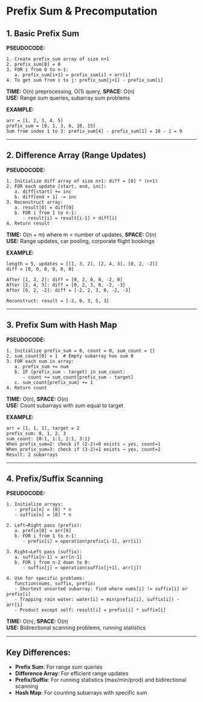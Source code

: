 # Prefix Sum & Precomputation

## 1. Basic Prefix Sum

**PSEUDOCODE:**
```
1. Create prefix_sum array of size n+1
2. prefix_sum[0] = 0
3. FOR i from 0 to n-1:
   a. prefix_sum[i+1] = prefix_sum[i] + arr[i]
4. To get sum from i to j: prefix_sum[j+1] - prefix_sum[i]
```

**TIME:** O(n) preprocessing, O(1) query, **SPACE:** O(n)  
**USE:** Range sum queries, subarray sum problems

**EXAMPLE:**
```
arr = [1, 2, 3, 4, 5]
prefix_sum = [0, 1, 3, 6, 10, 15]
Sum from index 1 to 3: prefix_sum[4] - prefix_sum[1] = 10 - 1 = 9
```

---

## 2. Difference Array (Range Updates)

**PSEUDOCODE:**
```
1. Initialize diff array of size n+1: diff = [0] * (n+1)
2. FOR each update [start, end, inc]:
   a. diff[start] += inc
   b. diff[end + 1] -= inc
3. Reconstruct array:
   a. result[0] = diff[0]
   b. FOR i from 1 to n-1:
      - result[i] = result[i-1] + diff[i]
4. Return result
```

**TIME:** O(n + m) where m = number of updates, **SPACE:** O(n)  
**USE:** Range updates, car pooling, corporate flight bookings

**EXAMPLE:**
```
length = 5, updates = [[1, 3, 2], [2, 4, 3], [0, 2, -2]]
diff = [0, 0, 0, 0, 0, 0]

After [1, 3, 2]: diff = [0, 2, 0, 0, -2, 0]
After [2, 4, 3]: diff = [0, 2, 3, 0, -2, -3]
After [0, 2, -2]: diff = [-2, 2, 3, 0, -2, -3]

Reconstruct: result = [-2, 0, 3, 5, 3]
```

---

## 3. Prefix Sum with Hash Map

**PSEUDOCODE:**
```
1. Initialize prefix_sum = 0, count = 0, sum_count = {}
2. sum_count[0] = 1  # Empty subarray has sum 0
3. FOR each num in array:
   a. prefix_sum += num
   b. IF (prefix_sum - target) in sum_count:
      - count += sum_count[prefix_sum - target]
   c. sum_count[prefix_sum] += 1
4. Return count
```

**TIME:** O(n), **SPACE:** O(n)  
**USE:** Count subarrays with sum equal to target

**EXAMPLE:**
```
arr = [1, 1, 1], target = 2
prefix_sum: 0, 1, 2, 3
sum_count: {0:1, 1:1, 2:1, 3:1}
When prefix_sum=2: check if (2-2)=0 exists → yes, count=1
When prefix_sum=3: check if (3-2)=1 exists → yes, count=2
Result: 2 subarrays
```

---

## 4. Prefix/Suffix Scanning

**PSEUDOCODE:**
```
1. Initialize arrays:
   - prefix[n] = [0] * n
   - suffix[n] = [0] * n

2. Left→Right pass (prefix):
   a. prefix[0] = arr[0]
   b. FOR i from 1 to n-1:
      - prefix[i] = operation(prefix[i-1], arr[i])

3. Right→Left pass (suffix):
   a. suffix[n-1] = arr[n-1]
   b. FOR j from n-2 down to 0:
      - suffix[j] = operation(suffix[j+1], arr[j])

4. Use for specific problems:
   function(nums, suffix, prefix)
   - Shortest unsorted subarray: find where nums[i] != suffix[i] or prefix[i]
   - Trapping rain water: water[i] = min(prefix[i], suffix[i]) - arr[i]
   - Product except self: result[i] = prefix[i] * suffix[i]
```

**TIME:** O(n), **SPACE:** O(n)  
**USE:** Bidirectional scanning problems, running statistics

---

## Key Differences:
- **Prefix Sum**: For range sum queries
- **Difference Array**: For efficient range updates
- **Prefix/Suffix**: For running statistics (max/min/prod) and bidirectional scanning
- **Hash Map**: For counting subarrays with specific sum 